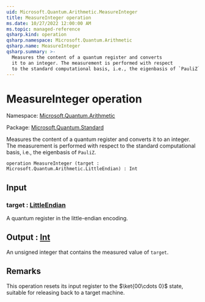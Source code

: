 ```yaml
---
uid: Microsoft.Quantum.Arithmetic.MeasureInteger
title: MeasureInteger operation
ms.date: 10/27/2022 12:00:00 AM
ms.topic: managed-reference
qsharp.kind: operation
qsharp.namespace: Microsoft.Quantum.Arithmetic
qsharp.name: MeasureInteger
qsharp.summary: >-
  Measures the content of a quantum register and converts
  it to an integer. The measurement is performed with respect
  to the standard computational basis, i.e., the eigenbasis of `PauliZ`.
---
```


# MeasureInteger operation

Namespace: [Microsoft.Quantum.Arithmetic](xref:Microsoft.Quantum.Arithmetic)

Package: [Microsoft.Quantum.Standard](https://nuget.org/packages/Microsoft.Quantum.Standard)


Measures the content of a quantum register and convertsit to an integer. The measurement is performed with respectto the standard computational basis, i.e., the eigenbasis of `PauliZ`.

```qsharp
operation MeasureInteger (target : Microsoft.Quantum.Arithmetic.LittleEndian) : Int
```


## Input

### target : [LittleEndian](xref:Microsoft.Quantum.Arithmetic.LittleEndian)

A quantum register in the little-endian encoding.



## Output : [Int](xref:microsoft.quantum.qsharp.valueliterals#int-literals)

An unsigned integer that contains the measured value of `target`.

## Remarks

This operation resets its input register to the $\ket{00\cdots 0}$ state,suitable for releasing back to a target machine.